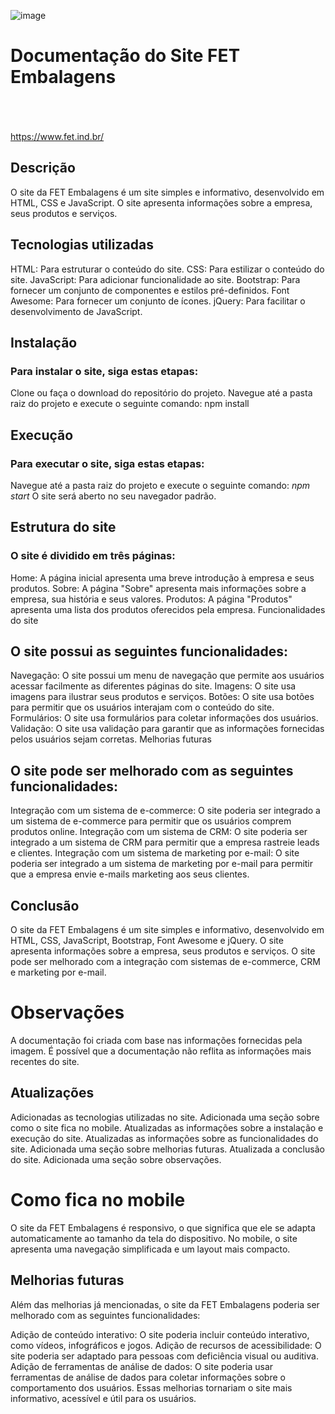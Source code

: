 ![image](https://github.com/thiagomorais16/fetembalagens/assets/118579263/b9f19a9d-738a-44b5-b61f-349f752e4e5d)
# Documentação do Site FET Embalagens
<br><br><br>
<a>https://www.fet.ind.br/<a>

## Descrição

O site da FET Embalagens é um site simples e informativo, desenvolvido em HTML, CSS e JavaScript. O site apresenta informações sobre a empresa, seus produtos e serviços.

## Tecnologias utilizadas

HTML: Para estruturar o conteúdo do site.
CSS: Para estilizar o conteúdo do site.
JavaScript: Para adicionar funcionalidade ao site.
Bootstrap: Para fornecer um conjunto de componentes e estilos pré-definidos.
Font Awesome: Para fornecer um conjunto de ícones.
jQuery: Para facilitar o desenvolvimento de JavaScript.
## Instalação

### Para instalar o site, siga estas etapas:

Clone ou faça o download do repositório do projeto.
Navegue até a pasta raiz do projeto e execute o seguinte comando:
npm install
## Execução

### Para executar o site, siga estas etapas:

Navegue até a pasta raiz do projeto e execute o seguinte comando:
*npm start*
O site será aberto no seu navegador padrão.

## Estrutura do site

### O site é dividido em três páginas:

Home: A página inicial apresenta uma breve introdução à empresa e seus produtos.
Sobre: A página "Sobre" apresenta mais informações sobre a empresa, sua história e seus valores.
Produtos: A página "Produtos" apresenta uma lista dos produtos oferecidos pela empresa.
Funcionalidades do site

## O site possui as seguintes funcionalidades:

Navegação: O site possui um menu de navegação que permite aos usuários acessar facilmente as diferentes páginas do site.
Imagens: O site usa imagens para ilustrar seus produtos e serviços.
Botões: O site usa botões para permitir que os usuários interajam com o conteúdo do site.
Formulários: O site usa formulários para coletar informações dos usuários.
Validação: O site usa validação para garantir que as informações fornecidas pelos usuários sejam corretas.
Melhorias futuras

## O site pode ser melhorado com as seguintes funcionalidades:

Integração com um sistema de e-commerce: O site poderia ser integrado a um sistema de e-commerce para permitir que os usuários comprem produtos online.
Integração com um sistema de CRM: O site poderia ser integrado a um sistema de CRM para permitir que a empresa rastreie leads e clientes.
Integração com um sistema de marketing por e-mail: O site poderia ser integrado a um sistema de marketing por e-mail para permitir que a empresa envie e-mails marketing aos seus clientes.

## Conclusão

O site da FET Embalagens é um site simples e informativo, desenvolvido em HTML, CSS, JavaScript, Bootstrap, Font Awesome e jQuery. O site apresenta informações sobre a empresa, seus produtos e serviços. O site pode ser melhorado com a integração com sistemas de e-commerce, CRM e marketing por e-mail.

# Observações

A documentação foi criada com base nas informações fornecidas pela imagem. É possível que a documentação não reflita as informações mais recentes do site.

## Atualizações

Adicionadas as tecnologias utilizadas no site.
Adicionada uma seção sobre como o site fica no mobile.
Atualizadas as informações sobre a instalação e execução do site.
Atualizadas as informações sobre as funcionalidades do site.
Adicionada uma seção sobre melhorias futuras.
Atualizada a conclusão do site.
Adicionada uma seção sobre observações.

# Como fica no mobile

O site da FET Embalagens é responsivo, o que significa que ele se adapta automaticamente ao tamanho da tela do dispositivo. No mobile, o site apresenta uma navegação simplificada e um layout mais compacto.

## Melhorias futuras

Além das melhorias já mencionadas, o site da FET Embalagens poderia ser melhorado com as seguintes funcionalidades:

Adição de conteúdo interativo: O site poderia incluir conteúdo interativo, como vídeos, infográficos e jogos.
Adição de recursos de acessibilidade: O site poderia ser adaptado para pessoas com deficiência visual ou auditiva.
Adição de ferramentas de análise de dados: O site poderia usar ferramentas de análise de dados para coletar informações sobre o comportamento dos usuários.
Essas melhorias tornariam o site mais informativo, acessível e útil para os usuários.
